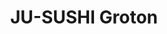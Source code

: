 ---
layout: place
title: "JU-SUSHI​ Groton"
permalink: /connecticut/groton/ju-sushi-groton.html
stateAbbr: CT
stateName: Connecticut
cityName: Groton
seo:
  name: "JU-SUSHI​ Groton"
  type: Restaurant
  links: http://www.ju-sushi.com/
description: "JU-SUSHI​ Groton serves delicious sushi in Groton, Connecticut. Try fresh Japanese dishes for a great dining experience. Available for takeout, delivery, lunch, and dinner."
place_id: ChIJTyt4ybUO5okR-Cfb61RDJLk
photos:
  - name: >-
      places/ChIJTyt4ybUO5okR-Cfb61RDJLk/photos/AeeoHcK6EjOqanyLH3NF055_7GxPTV2G_bJjlqMe9Un6p8Pwxcv87qno-P9YPudIDt0-zzxEyJ6Wd4h3wyBXi90T6JFNZGeL12Iut7jBvFssfU1sPG0WItvI38749Y3xlu7YdMTP1jCkzWCM2Xv2I2NkM5UBa_2hcfJVlNjJbJ5mbNFSJihbuLIrva8d5oNBM-CqIKoAZld3-04ldkeo16LqFgyIXqui5TG4mEd0qTsAGntORWG5hJ7thcc_S4jY0J1ZF0qB_BzV2_fdnm3rLFiHzez7Lx5Wo8yc09PvcwdeQqk4_A
    widthPx: 4032
    heightPx: 1960
    authorAttributions:
      - displayName: JU-SUSHI​ Groton
        uri: https://maps.google.com/maps/contrib/104363867703955379364
        photoUri: >-
          https://lh3.googleusercontent.com/a/ACg8ocJJJv-lEzB0ZRKnipHC2IxgD5h_tWw8gud98JLVz-c2qkPmBg=s100-p-k-no-mo
    flagContentUri: >-
      https://www.google.com/local/imagery/report/?cb_client=maps_api_places.places_api&image_key=!1e10!2sAF1QipMdIGktQLp3EoBxh0ZSkEyLvHY4JJkAd3iCuU4U&hl=en-US
    googleMapsUri: >-
      https://www.google.com/maps/place//data=!3m4!1e2!3m2!1sAF1QipMdIGktQLp3EoBxh0ZSkEyLvHY4JJkAd3iCuU4U!2e10!4m2!3m1!1s0x89e60eb5c9782b4f:0xb9244354ebdb27f8
  - name: >-
      places/ChIJTyt4ybUO5okR-Cfb61RDJLk/photos/AeeoHcJsBCzed9M9sQgTwB0jEArOijJRlO_wpIhi7F8nFZzjLC4gSiy1lWOFHzD_dtn_M0N5X4opsJilNdeO4KAY7aT3znzowkV0JXWEDVlhIDoOY5n43SR8En_5XNJUejvNOhUmbp1RZ6DlEUNiiQBGNgMjXhYQ_AlfPGrxDmsQaEbEtX4JtEzByVcGTfp0NSvCqrc6dBgwiZLsfS8MHASFjKhk3EVgozPl0ppz25o_5OX6yhTgAq5knY7W2drxWGOEBUDy17Mr0Zzyh-6ifjbqbrog85cuPvW4OtLuWb0S4GsNIsfHnHJGzNAE3nf0sWCv_UBA0dwGHArgvAoehMwwneu53uTWvu-9C5uScG9NJ2Wpo4eLkd2yv1pU2eoPfo22iPcJ6-XGPVqh3FBo7pftLt63s8SaC_7SyOE9Xs0tjxA
    widthPx: 2506
    heightPx: 2479
    authorAttributions:
      - displayName: Midknight Mechanics
        uri: https://maps.google.com/maps/contrib/100661439607303186354
        photoUri: >-
          https://lh3.googleusercontent.com/a-/ALV-UjVsIFNnPv1yJm0RtEa9FeUv2L1HD5VB29OICuw_M8WawGpnZndlCg=s100-p-k-no-mo
    flagContentUri: >-
      https://www.google.com/local/imagery/report/?cb_client=maps_api_places.places_api&image_key=!1e10!2sCIHM0ogKEICAgICupazEKw&hl=en-US
    googleMapsUri: >-
      https://www.google.com/maps/place//data=!3m4!1e2!3m2!1sCIHM0ogKEICAgICupazEKw!2e10!4m2!3m1!1s0x89e60eb5c9782b4f:0xb9244354ebdb27f8
  - name: >-
      places/ChIJTyt4ybUO5okR-Cfb61RDJLk/photos/AeeoHcLMA18-AuqbBgqBevCSw_mdIbLdwQ5BBSK4Buf5jxTObZgxLy5Nq7flcZJc0S-SCWogEMXenS4iIJo_MhNp42Zx_eGYfyLdWvPyGYkejSh2WuffhmKgjBlMArz7XqWRBBsTUKKMM0oJm24AGaTWEz-odiwUDEp86HWyLFHopZE5m4X1bZeLABLlc2ikfeqZK8Z9zjMKaEpb898U6R5aRx6o2cKNA-o48gS4nym_TAyxxGnHiAtxoyJ7zcF9nTTJmkaf-360q_RAGsCfmsbkKNYoGOTLwr-RhRPASz-Tu7C-BZ6Hhzq8Zmp8M0TfmPZvLmasAp4K4_sXj7xo2KIo4N3UjB-5_Qha_Kn1fqKwKKspOihw0P2BS0V0k1l2klUn_1iWp5ojHCuZkOUg6KDXe5hSyqj_OtPJTfp6cce2Oe2rPQ
    widthPx: 4032
    heightPx: 3024
    authorAttributions:
      - displayName: Sāmaṇera Nipako
        uri: https://maps.google.com/maps/contrib/104316014297959514206
        photoUri: >-
          https://lh3.googleusercontent.com/a-/ALV-UjXkSELbln2N43P9F0MIrgQ9K9TMV5LH5brLmsG0Lbj7SN038XEjXw=s100-p-k-no-mo
    flagContentUri: >-
      https://www.google.com/local/imagery/report/?cb_client=maps_api_places.places_api&image_key=!1e10!2sCIHM0ogKEICAgIDesd_vCw&hl=en-US
    googleMapsUri: >-
      https://www.google.com/maps/place//data=!3m4!1e2!3m2!1sCIHM0ogKEICAgIDesd_vCw!2e10!4m2!3m1!1s0x89e60eb5c9782b4f:0xb9244354ebdb27f8
  - name: >-
      places/ChIJTyt4ybUO5okR-Cfb61RDJLk/photos/AeeoHcKvQVFbV1YckxCw1HlwBb0vvu4yIKh9YCElFrOC6GYNaSYCJmu8gkcdjilDkicHJqW-BTBbL0ofSW80af_zecidtViPXgLo54qygecyQMrqpi8z87u2NTuRYqkkuE_yZtkqhOu98iTJCUVZG69RPlULyWzfjzrrkeCyGWpbdSZBwXpTRrXuGoeSMm6-6mTv1atkJXS4BRQBatdwE4EFmaCBbyp6SWrV0f-PKrTTamm4xZ7u2hLYw4GAravt7D_-SV0MlD4Sb29DfGjMq-_Uh9KZY9e-o6N0jeJUGy1FV8G5f1eMIDpIIa5HBoLsuD4loLGJtC3S-guwsFY9kUTfXiQg1H-Yu3eW9-iov9pBAwAUNdFneHr6nqDWP9P_1EOPIyByTz13lQXHlgwW_YyjlePwebjB1cwotEzwZx88Cvm8mBXL
    widthPx: 3024
    heightPx: 4032
    authorAttributions:
      - displayName: George Guirguis
        uri: https://maps.google.com/maps/contrib/104198729137264989798
        photoUri: >-
          https://lh3.googleusercontent.com/a-/ALV-UjUKF4Rh8cl7ih7dXhRSYX-IMG4B0UnWnLzgCD5PeLvSPBUsRBc8Yw=s100-p-k-no-mo
    flagContentUri: >-
      https://www.google.com/local/imagery/report/?cb_client=maps_api_places.places_api&image_key=!1e10!2sCIHM0ogKEICAgICBos-1hAE&hl=en-US
    googleMapsUri: >-
      https://www.google.com/maps/place//data=!3m4!1e2!3m2!1sCIHM0ogKEICAgICBos-1hAE!2e10!4m2!3m1!1s0x89e60eb5c9782b4f:0xb9244354ebdb27f8
  - name: >-
      places/ChIJTyt4ybUO5okR-Cfb61RDJLk/photos/AeeoHcLH-r_ivgqXbNOXw3nDNS1ohCKzyhZVY__SHCRgJ-O13AeTTBpeZpjg5iUgvKBblkAhB1lR-y_uDL0gao9mMEEKHStL0I9h0qDM8cqZZcatIX9zutQOSaPuFsNKyDRybZ6tui4xmFocIlCTMRZrF91DqVH7H5RykX7QMXBdHAs_gpsoancL8s9dBZANlJE6JdUr1zcL5rL7ZXMLlEQtvPJY0dpWc6nOg1AhWrMoJfR8ROqAeyPu2dUKQp7eZ7QWykmxwZ5AvfmACmeKqxXC2-fFM0HZP7huQZMcMuTDT6LyUbDDt25yc9XO9uEa1juoInBcfiJIO6Vv5KsUYT4D_SDvtyjbasi_EKNUyIFGJ6GqR579BdHqsvOmv3zjLvLGGN68fE0iuZ7DEkkhx2sZRxhuDja_eVt730LVnbOi9nOeng
    widthPx: 4032
    heightPx: 3024
    authorAttributions:
      - displayName: Tea Jones
        uri: https://maps.google.com/maps/contrib/104284143652870623626
        photoUri: >-
          https://lh3.googleusercontent.com/a-/ALV-UjUOMVemn1waBZVt2k523FJ0MHcDbezEfnKIKEHnC2HFXh0mjURS=s100-p-k-no-mo
    flagContentUri: >-
      https://www.google.com/local/imagery/report/?cb_client=maps_api_places.places_api&image_key=!1e10!2sCIHM0ogKEICAgICcpvD6Uw&hl=en-US
    googleMapsUri: >-
      https://www.google.com/maps/place//data=!3m4!1e2!3m2!1sCIHM0ogKEICAgICcpvD6Uw!2e10!4m2!3m1!1s0x89e60eb5c9782b4f:0xb9244354ebdb27f8
  - name: >-
      places/ChIJTyt4ybUO5okR-Cfb61RDJLk/photos/AeeoHcK_abjab6b726irmSK0CC4tJEtOAZWbXHDEwSA5c2uwdasn9CS3PfPKriBK9dxhaYVHUn3wv4oAsFw8IA_u1FZUsFlzeeylDxNlHgXThFY9pvHp24SLr9kfNSPuYwL2laO4fymLwxM01pT5R7lARpkmtoUp3ww5q4f4R-60TGFHUY78J2l-KQik6zz9cS558pKCeFLZYSzvaQVHzc1hdHU-03NV1pwmZeM_DFH5EhrxASxbBojYUxMnjG4E5JFzOdOUwz7DHJXucO5oE3rGwy_YKJuOLQyuO7Yd4wKM94Pm9cThH8saBmHNMyyNaiCUkOMRcY6V-_6k-LaCjR-Iap8uhSFqkreDdlYjgiMHc37thYxjqE1WHFAZEnUSVF1Pf4av7n8_nnuZ0NEX7183ttFvL0EPp--ZSFtOfntdAK93aSJT
    widthPx: 3840
    heightPx: 2160
    authorAttributions:
      - displayName: GP C
        uri: https://maps.google.com/maps/contrib/106721924439750023153
        photoUri: >-
          https://lh3.googleusercontent.com/a-/ALV-UjUT3RG_xMkeC784qejnNuaW_f8XJp4lqSHpeGCCpjAqpb2ZZh-f3Q=s100-p-k-no-mo
    flagContentUri: >-
      https://www.google.com/local/imagery/report/?cb_client=maps_api_places.places_api&image_key=!1e10!2sCIHM0ogKEICAgIC28b-YmgE&hl=en-US
    googleMapsUri: >-
      https://www.google.com/maps/place//data=!3m4!1e2!3m2!1sCIHM0ogKEICAgIC28b-YmgE!2e10!4m2!3m1!1s0x89e60eb5c9782b4f:0xb9244354ebdb27f8
  - name: >-
      places/ChIJTyt4ybUO5okR-Cfb61RDJLk/photos/AeeoHcJ05mC7txTOOSCq5itgfBfNSxxXRvlhT-BBYQPx2OmsFHbbXjT4XBeaCYVHJQ42o7XEigpqGhSQm2EU5wN40tMPZS7mK8U4k32zjjdxKqSu7qQJudKQGpQ0VT1etrLyw-zXoTixBTw_p7t0t7VjS4pWKSAxc8tnfkEshu1nWTTG3OWg9XxLulLi0tVRlA21nphzfGdf_-wGJFjM7cnoZKLyKGynmiPGGuPCdUoO2QU-FkZtaTRqKD91NgcTCadFssPlP0R6uWkaie_kCXYn5ueLmF20SArd6DKtZhLcL8MEQ813EnYIEvM4KV9NC2T6ke6Ax7xoGQrrLlCZZJnvXW-2jw6sfO5Gye0hQ9l54Xce61p3vFH7_lMh7DtKA3TXKSBc8sKdwYf4hGHZnLnXAwZ3xOVBULInG8IzJzXazCs
    widthPx: 4032
    heightPx: 3024
    authorAttributions:
      - displayName: Kem Core
        uri: https://maps.google.com/maps/contrib/110114563258849496372
        photoUri: >-
          https://lh3.googleusercontent.com/a-/ALV-UjVPvpAt98nWpELPHKVj9964FtcHz2x80_5TtTVyc4CWEW7MJlEoPA=s100-p-k-no-mo
    flagContentUri: >-
      https://www.google.com/local/imagery/report/?cb_client=maps_api_places.places_api&image_key=!1e10!2sCIHM0ogKEICAgIDEi7y8WA&hl=en-US
    googleMapsUri: >-
      https://www.google.com/maps/place//data=!3m4!1e2!3m2!1sCIHM0ogKEICAgIDEi7y8WA!2e10!4m2!3m1!1s0x89e60eb5c9782b4f:0xb9244354ebdb27f8
  - name: >-
      places/ChIJTyt4ybUO5okR-Cfb61RDJLk/photos/AeeoHcLnRKOkI__MOaGOfgpIShuSyHVFeRoM6c14auUW8Gt_wq8ijCAVx9aXN9d4PDklx5CR_e30OS7HeJRGtduL8D8ZB06MM3-knZsQwujBXlUiwFwOcQVbcV7ZjMeLAbwZXh3PXA1RePyCjHx6pQL9FimN7vbkJLTkCFeUFEbWTO6VZbyc4m4qeLq24SKJ3F0lEyor6cFF9eEW0i6yhXRKfcZ5lORH-p-3ZnJEQp3UwwZ4gBatDPOpgrGio_t31f42laSrj6j_-ys4CrZg85ytY2KIuIWniTC4CIH9DJGcJTFbWrhGdtTZGN_7xU0Q6MhpmsJlhRP2R1vhoeJCKFSo-P0j28SD3EaVvJAjhZVUxDJJ_S_SkOACE4-K0Oky44bO7UlexgTVxDqcFozPjH_lEli_tuMS6ZYHw-FHt4P11rosN76U
    widthPx: 3244
    heightPx: 2826
    authorAttributions:
      - displayName: Anastasia Lange
        uri: https://maps.google.com/maps/contrib/116718321873051017702
        photoUri: >-
          https://lh3.googleusercontent.com/a-/ALV-UjUiDq44wTfqnlkrVwW7QTO1tQJTeOO94a8dy-9rFfTlKrDELvMn=s100-p-k-no-mo
    flagContentUri: >-
      https://www.google.com/local/imagery/report/?cb_client=maps_api_places.places_api&image_key=!1e10!2sCIHM0ogKEICAgICyp4-5mwE&hl=en-US
    googleMapsUri: >-
      https://www.google.com/maps/place//data=!3m4!1e2!3m2!1sCIHM0ogKEICAgICyp4-5mwE!2e10!4m2!3m1!1s0x89e60eb5c9782b4f:0xb9244354ebdb27f8
  - name: >-
      places/ChIJTyt4ybUO5okR-Cfb61RDJLk/photos/AeeoHcIaHhLN4Uj4wU0Z6SdfNsmY9S6puYUGLOxyK5SAwRcfy9VUhccDCK0YbkSnrexFs-CifjRO2B7S4px8YGt9VRB3H1VPXOlqTDeacK4G2yy5D8I4nLD0bmTFjvaJl6IJY3dqsiaj-mWRH5TFjHJlxKO5jpycNgRCTl5Kix2QXQ7WJOmcOFHO5m8MvmzSXnTM1K5tS-AvPAZBsMENOfoqKh1OvDnO7C6iR7PV8j7szTf_1AZs89TdhbTqHG6SiKsN8wdOeY2E_ytXorIrTabXmiL8jEzMGgQmLFfKYAItbB0mi7kLa_jfEu31fAsUINjBmBAU8mujQ0FzxqD_SS7ud0Df8WUGCmjGpasAbO9ozQa-pW82DK_9FHFD4D8n2QSAIE2P2fOMFf5FvHvxUMNIYaOtz6jW3Owh7mHYJ4_DHL8
    widthPx: 3024
    heightPx: 4032
    authorAttributions:
      - displayName: Nathan Pollock
        uri: https://maps.google.com/maps/contrib/114495292959771433006
        photoUri: >-
          https://lh3.googleusercontent.com/a-/ALV-UjX60pAUfDKbTioMjElX9fGee-ZbTNMKed-BN7TBcaqTE8ikbB8v-Q=s100-p-k-no-mo
    flagContentUri: >-
      https://www.google.com/local/imagery/report/?cb_client=maps_api_places.places_api&image_key=!1e10!2sCIHM0ogKEICAgIDypLetFg&hl=en-US
    googleMapsUri: >-
      https://www.google.com/maps/place//data=!3m4!1e2!3m2!1sCIHM0ogKEICAgIDypLetFg!2e10!4m2!3m1!1s0x89e60eb5c9782b4f:0xb9244354ebdb27f8
  - name: >-
      places/ChIJTyt4ybUO5okR-Cfb61RDJLk/photos/AeeoHcIeZ094TwMDOb62Hh-J7UhgTJ3AJl-nRtjO-YOqR7ixIYqNGkHcrQuAOOS7_Bo0R7swbjmFih1UTx-uNzzXebIGW_t39SrglTpbQe_C56XSDTdlboPOuH42l0Lju2-HSjXx2SfspZyzXcm7g70sX6HnVymhqvrPm8ZUWk_N4EUItvKdnIQLbXeetrelBf6nGq4-Q-PZaHMChRjFCO2KbxFQYdwI6s4HUfNM4Rz8tGR-AHzHpgvH2Xw2wjkhLMjQSd72o2B3i7eIQAEXvymMmU5-6QjkBVRta1WGR19e7aKddYELNMMkyENJgFNyGVKiMmD1PJRlwuWpDakZ79102eS7zqIWAcyYUYQZ_KbGUx4yBMhGbmDtN20kAitmz7rT14ABwNb_ILbdb9z2RqvdKiGO1kpqQD_ed_m59sMIBYJX9-xW
    widthPx: 3024
    heightPx: 4032
    authorAttributions:
      - displayName: A Thought
        uri: https://maps.google.com/maps/contrib/112588416518819193214
        photoUri: >-
          https://lh3.googleusercontent.com/a-/ALV-UjVp8088dXJAa3sSg1V8_hS0J2A7hZQ4Euz9rlr4aRQLYpxkBRgM=s100-p-k-no-mo
    flagContentUri: >-
      https://www.google.com/local/imagery/report/?cb_client=maps_api_places.places_api&image_key=!1e10!2sCIHM0ogKEICAgICD67PrrQE&hl=en-US
    googleMapsUri: >-
      https://www.google.com/maps/place//data=!3m4!1e2!3m2!1sCIHM0ogKEICAgICD67PrrQE!2e10!4m2!3m1!1s0x89e60eb5c9782b4f:0xb9244354ebdb27f8
address: 1043 Poquonnock Rd, Groton, CT 06340, USA
street: 1043 Poquonnock Rd
city: Groton
state: CT
zip: '06340'
country: USA
neighborhood: Long Hill
latitude: '41.346361'
longitude: '-72.046463'
accessibility_options:
  wheelchairAccessibleParking: true
  wheelchairAccessibleEntrance: true
  wheelchairAccessibleSeating: true
business_status: OPERATIONAL
name: JU-SUSHI​ Groton
google_maps_links:
  directionsUri: >-
    https://www.google.com/maps/dir//''/data=!4m7!4m6!1m1!4e2!1m2!1m1!1s0x89e60eb5c9782b4f:0xb9244354ebdb27f8!3e0
  placeUri: https://maps.google.com/?cid=13340862028191574008
  writeAReviewUri: >-
    https://www.google.com/maps/place//data=!4m3!3m2!1s0x89e60eb5c9782b4f:0xb9244354ebdb27f8!12e1
  reviewsUri: >-
    https://www.google.com/maps/place//data=!4m4!3m3!1s0x89e60eb5c9782b4f:0xb9244354ebdb27f8!9m1!1b1
  photosUri: >-
    https://www.google.com/maps/place//data=!4m3!3m2!1s0x89e60eb5c9782b4f:0xb9244354ebdb27f8!10e5
primary_type: Sushi Restaurant
opening_hours:
  regular: null
  current: null
secondary_opening_hours:
  regular:
    weekdayDescriptions: null
    type: null
  current:
    weekdayDescriptions: null
    type: null
phone: (860) 446-1000
price_level: PRICE_LEVEL_INEXPENSIVE
price_range: $10 &ndash; $20
rating: '4.6'
rating_count: 0
website: http://www.ju-sushi.com/
reviews:
  - name: >-
      places/ChIJTyt4ybUO5okR-Cfb61RDJLk/reviews/ChZDSUhNMG9nS0VJQ0FnSURfNHN1R2FREAE
    relativePublishTimeDescription: 2 months ago
    rating: 2
    text:
      text: >-
        Called for 11 rolls of sushi takeout at 4:36 pm and asked for my large
        order to be done at 6pm for a party. They said it was absolutely fine.
        They called me back at 5:36 saying they can't at 6pm and to come back at
        6:40 then promptly hung up on me. Had I known this delay I would of
        ordered somewhere else. I came a little earlier when there was only one
        couple not being served. Chef gave me sass for coming in and wouldnt let
        me pay at the end. I ordered once before and I paid once I saw the
        order. Definitely better sushi places after this (I ordered from Osaka
        at the same time and pickup beforehand, and I only gave them 45 minutes
        in comparison to the 90 minutes). Poor customer service with mediocre
        food. Friends and I won't be coming back
      languageCode: en
    originalText:
      text: >-
        Called for 11 rolls of sushi takeout at 4:36 pm and asked for my large
        order to be done at 6pm for a party. They said it was absolutely fine.
        They called me back at 5:36 saying they can't at 6pm and to come back at
        6:40 then promptly hung up on me. Had I known this delay I would of
        ordered somewhere else. I came a little earlier when there was only one
        couple not being served. Chef gave me sass for coming in and wouldnt let
        me pay at the end. I ordered once before and I paid once I saw the
        order. Definitely better sushi places after this (I ordered from Osaka
        at the same time and pickup beforehand, and I only gave them 45 minutes
        in comparison to the 90 minutes). Poor customer service with mediocre
        food. Friends and I won't be coming back
      languageCode: en
    authorAttribution:
      displayName: Quang Le
      uri: https://www.google.com/maps/contrib/110455869088222189454/reviews
      photoUri: >-
        https://lh3.googleusercontent.com/a/ACg8ocKbwlZwIfkA2MZSj1yFihyo3DS_VqqPfEUFq1SUyjct-haZrw=s128-c0x00000000-cc-rp-mo-ba2
    publishTime: '2025-01-22T23:34:09.111971Z'
    flagContentUri: >-
      https://www.google.com/local/review/rap/report?postId=ChZDSUhNMG9nS0VJQ0FnSURfNHN1R2FREAE&d=17924085&t=1
    googleMapsUri: >-
      https://www.google.com/maps/reviews/data=!4m6!14m5!1m4!2m3!1sChZDSUhNMG9nS0VJQ0FnSURfNHN1R2FREAE!2m1!1s0x89e60eb5c9782b4f:0xb9244354ebdb27f8
  - name: >-
      places/ChIJTyt4ybUO5okR-Cfb61RDJLk/reviews/ChZDSUhNMG9nS0VJQ0FnSUMzbzhfZFJREAE
    relativePublishTimeDescription: 5 months ago
    rating: 5
    text:
      text: >-
        Great little gem in Groton. We ordered a few rolls and each one was
        delicious and fresh. The owner I assume, was kind and we got our order
        fairly quickly. I ordered the spicy salmon roll which lacked the classic
        spicy mayo taste, but the Alaska roll made up for it!
      languageCode: en
    originalText:
      text: >-
        Great little gem in Groton. We ordered a few rolls and each one was
        delicious and fresh. The owner I assume, was kind and we got our order
        fairly quickly. I ordered the spicy salmon roll which lacked the classic
        spicy mayo taste, but the Alaska roll made up for it!
      languageCode: en
    authorAttribution:
      displayName: I V
      uri: https://www.google.com/maps/contrib/105517810679574933359/reviews
      photoUri: >-
        https://lh3.googleusercontent.com/a/ACg8ocJ-v-9AdErFFK0Vilh2IP6vVkdNPuYAwMwGIQrNspDYtBbXLJbh=s128-c0x00000000-cc-rp-mo-ba3
    publishTime: '2024-11-08T18:27:23.611045Z'
    flagContentUri: >-
      https://www.google.com/local/review/rap/report?postId=ChZDSUhNMG9nS0VJQ0FnSUMzbzhfZFJREAE&d=17924085&t=1
    googleMapsUri: >-
      https://www.google.com/maps/reviews/data=!4m6!14m5!1m4!2m3!1sChZDSUhNMG9nS0VJQ0FnSUMzbzhfZFJREAE!2m1!1s0x89e60eb5c9782b4f:0xb9244354ebdb27f8
  - name: >-
      places/ChIJTyt4ybUO5okR-Cfb61RDJLk/reviews/ChZDSUhNMG9nS0VJQ0FnSURlc2Rfdk13EAE
    relativePublishTimeDescription: 2 years ago
    rating: 5
    text:
      text: >-
        Best sushi place in the area and the best prices, always. Don't have
        much to say other than that they're delicious and I highly recommend
        going here.


        However -- if you have a big order ALWAYS check to make sure everything
        is there. In a large order I end up having something missing (or wrong)
        every single time. Even though this has sucked, their food is such high
        quality it never dissuades me or my friends from coming here.
      languageCode: en
    originalText:
      text: >-
        Best sushi place in the area and the best prices, always. Don't have
        much to say other than that they're delicious and I highly recommend
        going here.


        However -- if you have a big order ALWAYS check to make sure everything
        is there. In a large order I end up having something missing (or wrong)
        every single time. Even though this has sucked, their food is such high
        quality it never dissuades me or my friends from coming here.
      languageCode: en
    authorAttribution:
      displayName: Sāmaṇera Nipako
      uri: https://www.google.com/maps/contrib/104316014297959514206/reviews
      photoUri: >-
        https://lh3.googleusercontent.com/a-/ALV-UjXkSELbln2N43P9F0MIrgQ9K9TMV5LH5brLmsG0Lbj7SN038XEjXw=s128-c0x00000000-cc-rp-mo-ba5
    publishTime: '2022-10-13T00:55:04.407063Z'
    flagContentUri: >-
      https://www.google.com/local/review/rap/report?postId=ChZDSUhNMG9nS0VJQ0FnSURlc2Rfdk13EAE&d=17924085&t=1
    googleMapsUri: >-
      https://www.google.com/maps/reviews/data=!4m6!14m5!1m4!2m3!1sChZDSUhNMG9nS0VJQ0FnSURlc2Rfdk13EAE!2m1!1s0x89e60eb5c9782b4f:0xb9244354ebdb27f8
  - name: >-
      places/ChIJTyt4ybUO5okR-Cfb61RDJLk/reviews/ChdDSUhNMG9nS0VJQ0FnSUNGczhMMXpBRRAB
    relativePublishTimeDescription: a year ago
    rating: 2
    text:
      text: >-
        Bought the pork tonkatsu bento box today and was utterly underwhelmed. 
        It was expensive costing nearly $22 for a Cali roll made with Mayo,
        small piece of fried pork, limp salad I saw them take straight out of
        the grocery store mixed salad plastic container, small scoop of rice and
        2 pieces of gyoza. The salad dressing was just soy sauce.  Portion was
        very small for the price. The Cali roll was strange being made with
        Mayo. For this price I expected a few pieces of real sushi but that was
        an upcharge. Would not come back again.
      languageCode: en
    originalText:
      text: >-
        Bought the pork tonkatsu bento box today and was utterly underwhelmed. 
        It was expensive costing nearly $22 for a Cali roll made with Mayo,
        small piece of fried pork, limp salad I saw them take straight out of
        the grocery store mixed salad plastic container, small scoop of rice and
        2 pieces of gyoza. The salad dressing was just soy sauce.  Portion was
        very small for the price. The Cali roll was strange being made with
        Mayo. For this price I expected a few pieces of real sushi but that was
        an upcharge. Would not come back again.
      languageCode: en
    authorAttribution:
      displayName: Sabina D'Silva
      uri: https://www.google.com/maps/contrib/112303294031683911170/reviews
      photoUri: >-
        https://lh3.googleusercontent.com/a/ACg8ocJXY30XetqWVWuIlojfQvYgvVwtnpmC2R2N0uhbu1RzoxgaXg=s128-c0x00000000-cc-rp-mo-ba5
    publishTime: '2023-11-01T23:38:45.318877Z'
    flagContentUri: >-
      https://www.google.com/local/review/rap/report?postId=ChdDSUhNMG9nS0VJQ0FnSUNGczhMMXpBRRAB&d=17924085&t=1
    googleMapsUri: >-
      https://www.google.com/maps/reviews/data=!4m6!14m5!1m4!2m3!1sChdDSUhNMG9nS0VJQ0FnSUNGczhMMXpBRRAB!2m1!1s0x89e60eb5c9782b4f:0xb9244354ebdb27f8
  - name: >-
      places/ChIJTyt4ybUO5okR-Cfb61RDJLk/reviews/ChdDSUhNMG9nS0VJQ0FnSURYeDYta3JnRRAB
    relativePublishTimeDescription: 5 months ago
    rating: 5
    text:
      text: >-
        Best sushi I've had in my entire life. Dining area is cozy and usually
        sit at the sushi bar. High quality, freshness and flavor profile. Can't
        go wrong with anything on their menu.
      languageCode: en
    originalText:
      text: >-
        Best sushi I've had in my entire life. Dining area is cozy and usually
        sit at the sushi bar. High quality, freshness and flavor profile. Can't
        go wrong with anything on their menu.
      languageCode: en
    authorAttribution:
      displayName: Rahul Chandrasekaran
      uri: https://www.google.com/maps/contrib/102999323701744785429/reviews
      photoUri: >-
        https://lh3.googleusercontent.com/a-/ALV-UjUz75voJyOPfV8NPx5IWfYP_z4mxMH9CY8uvqw8owltMvAkY3N4=s128-c0x00000000-cc-rp-mo
    publishTime: '2024-10-31T16:37:18.790576Z'
    flagContentUri: >-
      https://www.google.com/local/review/rap/report?postId=ChdDSUhNMG9nS0VJQ0FnSURYeDYta3JnRRAB&d=17924085&t=1
    googleMapsUri: >-
      https://www.google.com/maps/reviews/data=!4m6!14m5!1m4!2m3!1sChdDSUhNMG9nS0VJQ0FnSURYeDYta3JnRRAB!2m1!1s0x89e60eb5c9782b4f:0xb9244354ebdb27f8
parking_options:
  freeParkingLot: true
  freeStreetParking: true
  valetParking: false
payment_options:
  acceptsCreditCards: true
  acceptsDebitCards: true
  acceptsCashOnly: false
  acceptsNfc: true
allow_dogs: null
curbside_pickup: null
delivery: true
dine_in: true
good_for_children: true
good_for_groups: null
good_for_sports: false
live_music: false
menu_for_children: true
outdoor_seating: true
reservable: false
restroom: true
serves_beer: false
serves_breakfast: false
serves_brunch: false
serves_cocktails: false
serves_coffee: false
serves_dinner: true
serves_dessert: null
serves_lunch: true
serves_vegetarian_food: null
serves_wine: false
takeout: true
update_category: essentials
summary: null

---
